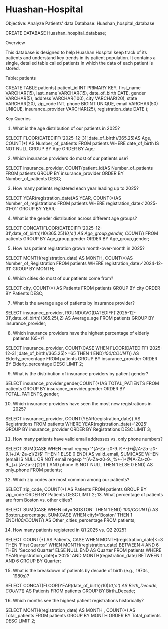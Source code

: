 # Huashan-Hospital
Objective: Analyze Patients' data
Database: Huashan_hospital_database

CREATE DATABASE Huashan_hospital_database;

Overview

This database is designed to help Huashan Hospital keep track of its patients and understand key trends in its patient population. It contains a single, detailed table called patients in which the data of each patient is stored.


Table: patients 

CREATE TABLE patients(
        patient_id INT PRIMARY KEY,
    first_name VARCHAR(15),
    last_name VARCHAR(15),
    date_of_birth DATE,
    gender VARCHAR(5),
    address VARCHAR(100),
    city VARCHAR(20),
    state VARCHAR(20),
    zip_code INT,
    phone BIGINT UNIQUE,
    email VARCHAR(50) UNIQUE,
    insurance_provider VARCHAR(25),
    registration_date DATE 
);

Key Queries 
1. What is the age distribution of our patients in 2025?  

SELECT        FLOOR(DATEDIFF('2025-12-31',date_of_birth)/365.25)AS Age, COUNT(*) AS Number_of_patients FROM patients
WHERE date_of_birth IS NOT NULL
GROUP BY Age
ORDER BY Age;

2. Which insurance providers do most of our patients use?  

SELECT insurance_provider, COUNT(patient_id)AS Number_of_patients FROM patients
GROUP BY insurance_provider
ORDER BY Number_of_patients DESC;

3. How many patients registered each year leading up to 2025?  

SELECT YEAR(registration_date)AS YEAR, COUNT(*)AS Number_of_registrations FROM patients
WHERE registration_date<'2025-01-01'
GROUP BY YEAR;

4. What is the gender distribution across different age groups?  

SELECT CONCAT(FLOOR(DATEDIFF('2025-12-31',date_of_birth)/10/365.25)*10,'s')  AS Age_group,gender, COUNT(*) FROM patients
GROUP BY Age_group,gender
ORDER BY Age_group,gender;

5. How has patient registration grown month-over-month in 2025?  

SELECT MONTH(registration_date) AS MONTH, COUNT(*)AS Number_of_Registration FROM patients
WHERE registration_date>'2024-12-31'
GROUP BY MONTH;

6. Which cities do most of our patients come from?  

SELECT city, COUNT(*) AS Patients FROM patients
GROUP BY city
ORDER BY Patients DESC;

7. What is the average age of patients by insurance provider?  

SELECT insurance_provider, ROUND(AVG(DATEDIFF('2025-12-31',date_of_birth)/365.25),2) AS Average_age FROM patients
GROUP BY insurance_provider;

8. Which insurance providers have the highest percentage of elderly patients (65+)?  

SELECT insurance_provider, COUNT(CASE WHEN FLOOR(DATEDIFF('2025-12-31',date_of_birth)/365.25)>=65 THEN 1 END)*100/COUNT(*) AS Elderly_percentage FROM patients
GROUP BY  insurance_provider
ORDER BY Elderly_percentage DESC
LIMIT 2;

9. What is the distribution of insurance providers by patient gender? 

SELECT insurance_provider,gender,COUNT(*)AS TOTAL_PATIENTS FROM patients
GROUP BY insurance_provider,gender
ORDER BY TOTAL_PATIENTS,gender;

10. Which insurance providers have seen the most new registrations in 2025?  

SELECT insurance_provider, COUNT(YEAR(registration_date)) AS Registrations FROM patients
WHERE YEAR(registration_date)='2025'
GROUP BY insurance_provider
ORDER BY Registrations DESC
LIMIT 3;
 
11. How many patients have valid email addresses vs. only phone numbers?  

SELECT 
        SUM(CASE  WHEN email regexp '^[A-Za-z0-9._%+-]+@[A-Za-z0-9._]+\.[A-Za-z]{2}$' THEN 1 ELSE 0 END) AS valid_email,
        SUM(CASE WHEN (email IS NULL OR NOT email regexp '^[A-Za-z0-9._%+-]+@[A-Za-z0-9._]+\.[A-Za-z]{2}$') 
    AND phone IS NOT NULL THEN 1 ELSE 0 END) AS only_phone
    FROM patients;

12. Which zip codes are most common among our patients?  

SELECT zip_code, COUNT(*) AS Patients FROM patients
GROUP BY zip_code
ORDER BY Patients DESC
LIMIT 2;
13. What percentage of patients are from Boston vs. other cities?  

SELECT 
        SUM(CASE WHEN city='BOSTON' THEN 1 END) *100/COUNT(*) AS Boston_percentage,
        SUM(CASE WHEN city!='Boston' THEN 1 END)*100/COUNT(*) AS Other_cities_percentage
FROM patients;

14. How many patients registered in Q1 2025 vs. Q2 2025? 

SELECT COUNT(*) AS Patients,
        CASE 
                WHEN MONTH(registration_date)<=3 THEN 'First Quarter' 
                WHEN MONTH(registration_date) BETWEEN 4 AND 6 THEN 'Second Quarter'
        ELSE NULL
        END AS Quarter FROM patients
WHERE YEAR(registration_date)='2025' AND MONTH(registration_date) BETWEEN 1 AND 6
GROUP BY Quarter;

15. What is the breakdown of patients by decade of birth (e.g., 1970s, 1980s)?  

SELECT CONCAT(FLOOR(YEAR(date_of_birth)/10)*10,'s') AS Birth_Decade, COUNT(*) AS Patients FROM patients
GROUP BY Birth_Decade;

16. Which months see the highest patient registrations historically?

SELECT MONTH(registration_date) AS MONTH , COUNT(*) AS Total_patients FROM patients
GROUP BY MONTH
ORDER BY Total_patients DESC
LIMIT 2;